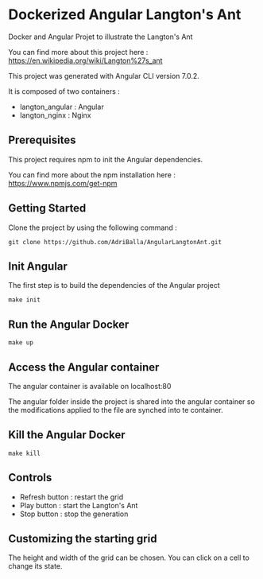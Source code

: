 # Dockerized Angular Langton's Ant

Docker and Angular Projet to illustrate the Langton's Ant

You can find more about this project here :  https://en.wikipedia.org/wiki/Langton%27s_ant

This project was generated with Angular CLI version 7.0.2. 

It is composed of two containers : 

*    langton_angular : Angular
*    langton_nginx : Nginx 


## Prerequisites

This project requires npm to init the Angular dependencies.
 
You can find more about the npm installation here : https://www.npmjs.com/get-npm

## Getting Started

Clone the project by using the following command :

```
git clone https://github.com/AdriBalla/AngularLangtonAnt.git
```

## Init Angular

The first step is to build the dependencies of the Angular project

```
make init
```

## Run the Angular Docker

```
make up
```

## Access the Angular container

The angular container is available on localhost:80

The angular folder inside the project is shared into the angular container so the modifications applied to the file are synched into te container.

## Kill the Angular Docker


```
make kill
```

## Controls

- Refresh button : restart the grid
- Play button : start the Langton's Ant
- Stop button : stop the generation

## Customizing the starting grid

The height and width of the grid can be chosen.
You can click on a cell to change its state.

